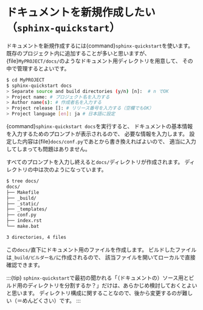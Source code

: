# ドキュメントを新規作成したい（``sphinx-quickstart``）

ドキュメントを新規作成するには{command}`sphinx-quickstart`を使います。
既存のプロジェクト内に追加することが多いと思いますが、
{file}`MyPROJECT/docs/`のようなドキュメント用ディレクトリを用意して、
その中で管理するとよいです。

```bash
$ cd MyPROJECT
$ sphinx-quickstart docs
> Separate source and build directories (y/n) [n]:  # n でOK
> Project name: # プロジェクト名を入力する
> Author name(s): # 作成者名を入力する
> Project release []: # リリース番号を入力する（空欄でもOK）
> Project language [en]: ja # 日本語に設定
```

{command}`sphinx-quickstart docs`を実行すると、
ドキュメントの基本情報を入力するためのプロンプトが表示されるので、
必要な情報を入力します。
設定した内容は{file}`docs/conf.py`であとから書き換えればよいので、
適当に入力してしまっても問題はありません。

すべてのプロンプトを入力し終えると``docs/``ディレクトリが作成されます。
ディレクトリの中は次のようになっています。

```bash
$ tree docs/
docs/
├── Makefile
├── _build/
├── _static/
├── _templates/
├── conf.py
├── index.rst
└── make.bat

3 directories, 4 files
```

この``docs/``直下にドキュメント用のファイルを作成します。
ビルドしたファイルは``_build/ビルダー名/``に作成されるので、
該当ファイルを開いてローカルで直接確認できます。

:::{tip}
``sphinx-quickstart``で最初の聞かれる「（ドキュメントの）ソース用とビルド用のディレクトリを分割するか？」だけは、あらかじめ検討しておくとよいと思います。
ディレクトリ構成に関することなので、後から変更するのが難しい（＝めんどくさい）です。
:::
